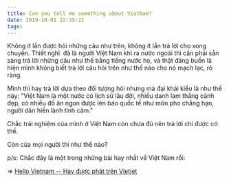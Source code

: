 ```yaml
---
title: Can you tell me something about VietNam?
date: 2019-10-01 22:35:22
tags:
---
```

Không ít lần được hỏi những câu như trên, không ít lần trả lời cho xong chuyện. Thiết nghĩ  đã là người Việt Nam khi ra nước ngoài thì cần phải sẵn sàng trả lời những câu như thế bằng tiếng nước họ, và thật đáng buồn là hiện mình không biết trả lời câu hỏi trên như thế nào cho nó mạch lạc, rõ ràng.

Mình thì hay trả lời dựa theo đối tượng hỏi nhưng mà đại khái kiểu là như thế này: "Việt Nam là một nước có lịch sử lâu đời, nhiều danh lam thắng cảnh đẹp, có nhiều đồ ăn ngon được lên báo quốc tế như món pho chẳng hạn, người dân hiền lành tình cảm."

Chắc trải nghiệm của mình ở Việt Nam còn chưa đủ nên trả lời chỉ được có thế.

Còn của mọi người thì như thế nào?

p/s: Chắc đây là một trong những bài hay nhất về Việt Nam rồi:

⇒ [Hello Vietnam -- Hay được phát trên Vietjet](https://www.youtube.com/watch?v=WwOY1o16T4s)